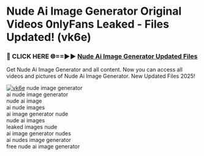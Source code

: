 # Nude Ai Image Generator Original Videos 0nlyFans Leaked - Files Updated! (vk6e)

<h3>🔴 CLICK HERE 🌐==►► <a href="https://tinyurl.com/5h6xmrr3" rel="nofollow">Nude Ai Image Generator Updated Files</a></h3>

Get Nude Ai Image Generator and all content. Now you can access all videos and pictures of Nude Ai Image Generator. New Updated Files 2025!

[![vk6e](https://i.imgur.com/KVD873Z.gif)](https://tinyurl.com/5h6xmrr3)
nude image generator<br>
ai nude image generator<br>
nude ai image<br>
ai nude images<br>
ai image generator nude<br>
nude ai images<br>
leaked images nude<br>
ai image generator nudes<br>
ai nudes image generator<br>
free nude ai image generator